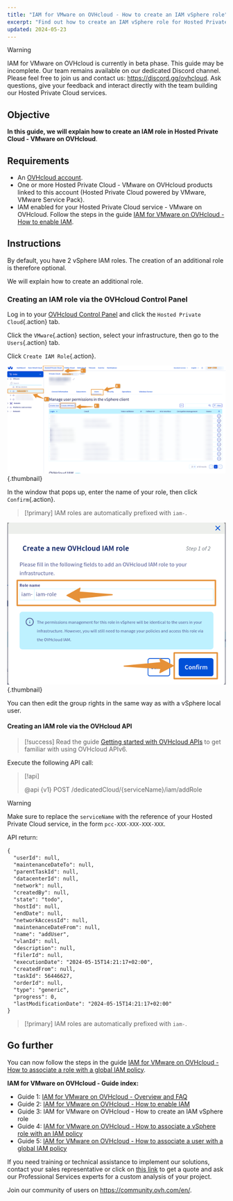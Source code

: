 ```yaml
---
title: "IAM for VMware on OVHcloud - How to create an IAM vSphere role"
excerpt: "Find out how to create an IAM vSphere role for Hosted Private Cloud - VMware on OVHcloud"
updated: 2024-05-23
---
```


> [!warning]
> IAM for VMware on OVHcloud is currently in beta phase.
> This guide may be incomplete. Our team remains available on our dedicated Discord channel. Please feel free to join us and contact us: <https://discord.gg/ovhcloud>. Ask questions, give your feedback and interact directly with the team building our Hosted Private Cloud services.

## Objective

**In this guide, we will explain how to create an IAM role in Hosted Private Cloud - VMware on OVHcloud**.

## Requirements

- An [OVHcloud account](/pages/account_and_service_management/account_information/ovhcloud-account-creation).
- One or more Hosted Private Cloud - VMware on OVHcloud products linked to this account (Hosted Private Cloud powered by VMware, VMware Service Pack).
- IAM enabled for your Hosted Private Cloud service - VMware on OVHcloud. Follow the steps in the guide [IAM for VMware on OVHcloud - How to enable IAM](/pages/hosted_private_cloud/hosted_private_cloud_powered_by_vmware/vmware_iam_activation).

## Instructions

By default, you have 2 vSphere IAM roles. The creation of an additional role is therefore optional.

We will explain how to create an additional role.

### Creating an IAM role via the OVHcloud Control Panel

Log in to your [OVHcloud Control Panel](/links/manager) and click the `Hosted Private Cloud`{.action} tab.

Click the `VMware`{.action} section, select your infrastructure, then go to the `Users`{.action} tab.

Click `Create IAM Role`{.action}.

![IAM role add](images/iam_role_8.png){.thumbnail}

In the window that pops up, enter the name of your role, then click `Confirm`{.action}.

> [!primary]
> IAM roles are automatically prefixed with `iam-`.
>

![IAM role add](images/iam_role_9.png){.thumbnail}

You can then edit the group rights in the same way as with a vSphere local user.

#### Creating an IAM role via the OVHcloud API

> [!success]
> Read the guide [Getting started with OVHcloud APIs](/pages/manage_and_operate/api/first-steps) to get familiar with using OVHcloud APIv6.


Execute the following API call:

> [!api]
>
> @api {v1} POST /dedicatedCloud/{serviceName}/iam/addRole
>

> [!warning]
> Make sure to replace the `serviceName` with the reference of your Hosted Private Cloud service, in the form `pcc-XXX-XXX-XXX-XXX`.

API return:

```shell
{
  "userId": null,
  "maintenanceDateTo": null,
  "parentTaskId": null,
  "datacenterId": null,
  "network": null,
  "createdBy": null,
  "state": "todo",
  "hostId": null,
  "endDate": null,
  "networkAccessId": null,
  "maintenanceDateFrom": null,
  "name": "addUser",
  "vlanId": null,
  "description": null,
  "filerId": null,
  "executionDate": "2024-05-15T14:21:17+02:00",
  "createdFrom": null,
  "taskId": 56446627,
  "orderId": null,
  "type": "generic",
  "progress": 0,
  "lastModificationDate": "2024-05-15T14:21:17+02:00"
}
```

> [!primary]
> IAM roles are automatically prefixed with `iam-`.
>

## Go further

You can now follow the steps in the guide [IAM for VMware on OVHcloud - How to associate a role with a global IAM policy](/pages/hosted_private_cloud/hosted_private_cloud_powered_by_vmware/vmware_iam_role_policy).

**IAM for VMware on OVHcloud - Guide index:**

- Guide 1: [IAM for VMware on OVHcloud - Overview and FAQ](/pages/hosted_private_cloud/hosted_private_cloud_powered_by_vmware/vmware_iam_getting_started)
- Guide 2: [IAM for VMware on OVHcloud - How to enable IAM](/pages/hosted_private_cloud/hosted_private_cloud_powered_by_vmware/vmware_iam_activation)
- Guide 3: IAM for VMware on OVHcloud - How to create an IAM vSphere role
- Guide 4: [IAM for VMware on OVHcloud - How to associate a vSphere role with an IAM policy](/pages/hosted_private_cloud/hosted_private_cloud_powered_by_vmware/vmware_iam_role_policy)
- Guide 5: [IAM for VMware on OVHcloud - How to associate a user with a global IAM policy](/pages/hosted_private_cloud/hosted_private_cloud_powered_by_vmware/vmware_iam_user_policy)

If you need training or technical assistance to implement our solutions, contact your sales representative or click on [this link](https://www.ovhcloud.com/it/professional-services/) to get a quote and ask our Professional Services experts for a custom analysis of your project.

Join our community of users on <https://community.ovh.com/en/>.
